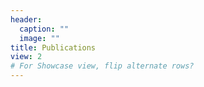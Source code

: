 ```yaml
---
header:
  caption: ""
  image: ""
title: Publications
view: 2
# For Showcase view, flip alternate rows?
---
```

